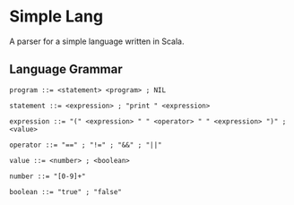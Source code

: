 # Simple Lang
A parser for a simple language written in Scala.

## Language Grammar
```
program ::= <statement> <program> ; NIL

statement ::= <expression> ; "print " <expression>

expression ::= "(" <expression> " " <operator> " " <expression> ")" ; <value>

operator ::= "==" ; "!=" ; "&&" ; "||"

value ::= <number> ; <boolean>

number ::= "[0-9]+"

boolean ::= "true" ; "false"
```
